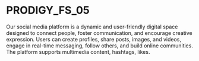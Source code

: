 # PRODIGY_FS_05
Our social media platform is a dynamic and user-friendly digital space designed to connect people, foster communication, and encourage creative expression. Users can create profiles, share posts, images, and videos, engage in real-time messaging, follow others, and build online communities. The platform supports multimedia content, hashtags, likes.
